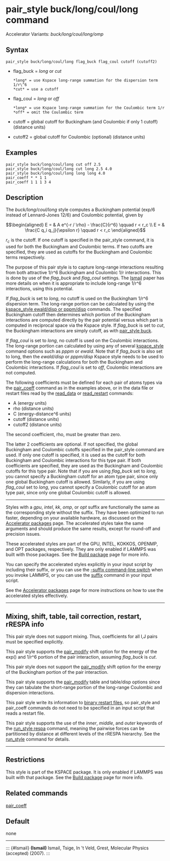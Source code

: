 # pair_style buck/long/coul/long command

Accelerator Variants: *buck/long/coul/long/omp*

## Syntax

``` LAMMPS
pair_style buck/long/coul/long flag_buck flag_coul cutoff (cutoff2)
```

-   flag_buck = *long* or *cut*

        *long* = use Kspace long-range summation for the dispersion term 1/r\^6
        *cut* = use a cutoff

-   flag_coul = *long* or *off*

        *long* = use Kspace long-range summation for the Coulombic term 1/r
        *off* = omit the Coulombic term

-   cutoff = global cutoff for Buckingham (and Coulombic if only 1
    cutoff) (distance units)

-   cutoff2 = global cutoff for Coulombic (optional) (distance units)

## Examples

``` LAMMPS
pair_style buck/long/coul/long cut off 2.5
pair_style buck/long/coul/long cut long 2.5 4.0
pair_style buck/long/coul/long long long 4.0
pair_coeff * * 1 1
pair_coeff 1 1 1 3 4
```

## Description

The *buck/long/coul/long* style computes a Buckingham potential (exp/6
instead of Lennard-Jones 12/6) and Coulombic potential, given by

$$\begin{aligned}
E = & A e^{-r / \rho} - \frac{C}{r^6} \qquad r < r_c \\
E = & \frac{C q_i q_j}{\epsilon  r} \qquad r < r_c
\end{aligned}$$

$r_c$ is the cutoff. If one cutoff is specified in the pair_style
command, it is used for both the Buckingham and Coulombic terms. If two
cutoffs are specified, they are used as cutoffs for the Buckingham and
Coulombic terms respectively.

The purpose of this pair style is to capture long-range interactions
resulting from both attractive 1/r\^6 Buckingham and Coulombic 1/r
interactions. This is done by use of the *flag_buck* and *flag_coul*
settings. The [Ismail](Ismail) paper has more details on when it is
appropriate to include long-range 1/r\^6 interactions, using this
potential.

If *flag_buck* is set to *long*, no cutoff is used on the Buckingham
1/r\^6 dispersion term. The long-range portion can be calculated by
using the [kspace_style ewald/disp or pppm/disp](kspace_style) commands.
The specified Buckingham cutoff then determines which portion of the
Buckingham interactions are computed directly by the pair potential
versus which part is computed in reciprocal space via the Kspace style.
If *flag_buck* is set to *cut*, the Buckingham interactions are simply
cutoff, as with [pair_style buck](pair_buck).

If *flag_coul* is set to *long*, no cutoff is used on the Coulombic
interactions. The long-range portion can calculated by using any of
several [kspace_style](kspace_style) command options such as *pppm* or
*ewald*. Note that if *flag_buck* is also set to long, then the
*ewald/disp* or *pppm/disp* Kspace style needs to be used to perform the
long-range calculations for both the Buckingham and Coulombic
interactions. If *flag_coul* is set to *off*, Coulombic interactions are
not computed.

The following coefficients must be defined for each pair of atoms types
via the [pair_coeff](pair_coeff) command as in the examples above, or in
the data file or restart files read by the [read_data](read_data) or
[read_restart](read_restart) commands:

-   A (energy units)
-   rho (distance units)
-   C (energy-distance\^6 units)
-   cutoff (distance units)
-   cutoff2 (distance units)

The second coefficient, rho, must be greater than zero.

The latter 2 coefficients are optional. If not specified, the global
Buckingham and Coulombic cutoffs specified in the pair_style command are
used. If only one cutoff is specified, it is used as the cutoff for both
Buckingham and Coulombic interactions for this type pair. If both
coefficients are specified, they are used as the Buckingham and
Coulombic cutoffs for this type pair. Note that if you are using
*flag_buck* set to *long*, you cannot specify a Buckingham cutoff for an
atom type pair, since only one global Buckingham cutoff is allowed.
Similarly, if you are using *flag_coul* set to *long*, you cannot
specify a Coulombic cutoff for an atom type pair, since only one global
Coulombic cutoff is allowed.

------------------------------------------------------------------------

Styles with a *gpu*, *intel*, *kk*, *omp*, or *opt* suffix are
functionally the same as the corresponding style without the suffix.
They have been optimized to run faster, depending on your available
hardware, as discussed on the [Accelerator packages](Speed_packages)
page. The accelerated styles take the same arguments and should produce
the same results, except for round-off and precision issues.

These accelerated styles are part of the GPU, INTEL, KOKKOS, OPENMP, and
OPT packages, respectively. They are only enabled if LAMMPS was built
with those packages. See the [Build package](Build_package) page for
more info.

You can specify the accelerated styles explicitly in your input script
by including their suffix, or you can use the [-suffix command-line
switch](Run_options) when you invoke LAMMPS, or you can use the
[suffix](suffix) command in your input script.

See the [Accelerator packages](Speed_packages) page for more
instructions on how to use the accelerated styles effectively.

------------------------------------------------------------------------

## Mixing, shift, table, tail correction, restart, rRESPA info

This pair style does not support mixing. Thus, coefficients for all I,J
pairs must be specified explicitly.

This pair style supports the [pair_modify](pair_modify) shift option for
the energy of the exp() and 1/r\^6 portion of the pair interaction,
assuming *flag_buck* is *cut*.

This pair style does not support the [pair_modify](pair_modify) shift
option for the energy of the Buckingham portion of the pair interaction.

This pair style supports the [pair_modify](pair_modify) table and
table/disp options since they can tabulate the short-range portion of
the long-range Coulombic and dispersion interactions.

This pair style write its information to [binary restart
files](restart), so pair_style and pair_coeff commands do not need to be
specified in an input script that reads a restart file.

This pair style supports the use of the *inner*, *middle*, and *outer*
keywords of the [run_style respa](run_style) command, meaning the
pairwise forces can be partitioned by distance at different levels of
the rRESPA hierarchy. See the [run_style](run_style) command for
details.

------------------------------------------------------------------------

## Restrictions

This style is part of the KSPACE package. It is only enabled if LAMMPS
was built with that package. See the [Build package](Build_package) page
for more info.

## Related commands

[pair_coeff](pair_coeff)

## Default

none

------------------------------------------------------------------------

::: {#Ismail}
**(Ismail)** Ismail, Tsige, In \'t Veld, Grest, Molecular Physics
(accepted) (2007).
:::
